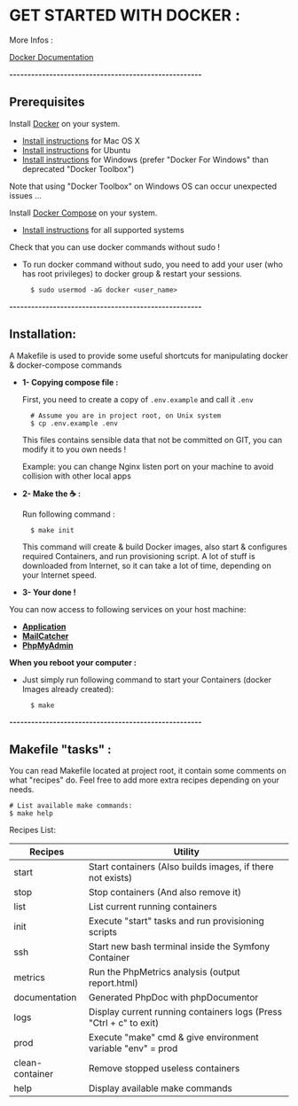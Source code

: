 # GET STARTED WITH DOCKER :

More Infos :

[Docker Documentation](https://docs.docker.com/)

**-----------------------------------------------------**

## Prerequisites

Install [Docker](https://www.docker.com/) on your system.

- [Install instructions](https://docs.docker.com/installation/mac/) for Mac OS X
- [Install instructions](https://docs.docker.com/installation/ubuntulinux/) for Ubuntu
- [Install instructions](https://docs.docker.com/engine/installation/windows/) for Windows (prefer "Docker For Windows" than deprecated "Docker Toolbox")

Note that using "Docker Toolbox" on Windows OS can occur unexpected issues ... 

Install [Docker Compose](http://docs.docker.com/compose/) on your system.

- [Install instructions](https://docs.docker.com/installation/) for all supported systems

Check that you can use docker commands without sudo !
- To run docker command without sudo, you need to add your user (who has root privileges) to docker group & restart your sessions.
      
        $ sudo usermod -aG docker <user_name>

**-----------------------------------------------------**

## Installation:

A Makefile is used to provide some useful shortcuts for manipulating docker & docker-compose commands

- **1- Copying compose file :**   

  First, you need to create a copy of `.env.example` and call it `.env`
  
        # Assume you are in project root, on Unix system
        $ cp .env.example .env
        
  This files contains sensible data that not be committed on GIT, you can modify it to you own needs !
  
  Example: you can change Nginx listen port on your machine to avoid collision with other local apps

- **2- Make the :coffee: :**

    Run following command :
    
        $ make init
        
	This command will create & build Docker images, also start & configures required Containers, and run provisioning script.
	A lot of stuff is downloaded from Internet, so it can take a lot of time, depending on your Internet speed. 
        
- **3- Your done !**

You can now access to following services on your host machine:

- **[Application](http://symfony.dev/)**
- **[MailCatcher](http://localhost:1080)**
- **[PhpMyAdmin](http://localhost:8080)**

**When you reboot your computer :**  
- Just simply run following command to start your Containers (docker Images already created):

        $ make

**-----------------------------------------------------**
        
## Makefile "tasks" :

You can read Makefile located at project root, it contain some comments on what "recipes" do.
Feel free to add more extra recipes depending on your needs.

	# List available make commands:
	$ make help


Recipes List:

| Recipes         | Utility                                                            |
|-----------------|--------------------------------------------------------------------|
| start           | Start containers (Also builds images, if there not exists)         |
| stop            | Stop containers (And also remove it)                               |
| list            | List current running containers                                    |
| init            | Execute "start" tasks and run provisioning scripts                 |
| ssh             | Start new bash terminal inside the Symfony Container               |
| metrics         | Run the PhpMetrics analysis (output report.html)				   |
| documentation   | Generated PhpDoc with phpDocumentor                                |
| logs            | Display current running containers logs (Press "Ctrl + c" to exit) |
| prod            | Execute "make" cmd & give environment variable "env" = prod        |
| clean-container | Remove stopped useless containers                                  |
| help            | Display available make commands                                    |

